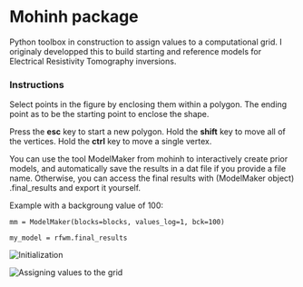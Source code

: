 # Mohinh package

Python toolbox in construction to assign values to a computational grid. I originaly developped this to build starting
and reference models for Electrical Resistivity Tomography inversions.

### Instructions

Select points in the figure by enclosing them within a polygon. The ending point as to be the starting point to enclose
the shape.

Press the **esc** key to start a new polygon. Hold the **shift** key to move all of the vertices. Hold the **ctrl** key
to move a single vertex.

You can use the tool ModelMaker from mohinh to interactively create prior models, and automatically save the results in
a dat file if you provide a file name. Otherwise, you can access the final results with (ModelMaker object)
.final_results and export it yourself.

Example with a backgroung value of 100:

```
mm = ModelMaker(blocks=blocks, values_log=1, bck=100)
```

```
my_model = rfwm.final_results
```

![Initialization](illu/blank.png)

![Assigning values to the grid](illu/illu.png)
